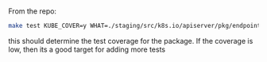# 

From the repo:
```bash
make test KUBE_COVER=y WHAT=./staging/src/k8s.io/apiserver/pkg/endpoints/request 
```
this should determine the test coverage for the package. If the coverage is low, then its a good target for adding more tests